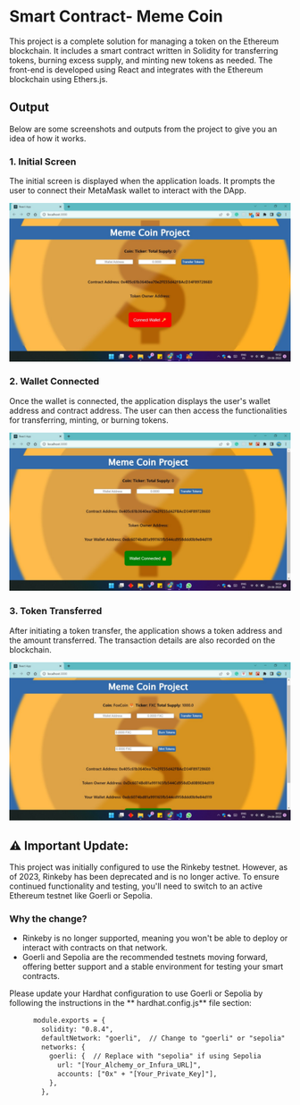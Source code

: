 # Smart Contract- Meme Coin
This project is a complete solution for managing a token on the Ethereum blockchain. It includes a smart contract written in Solidity for transferring tokens, burning excess supply, and minting new tokens as needed. The front-end is developed using React and integrates with the Ethereum blockchain using Ethers.js.

## Output

Below are some screenshots and outputs from the project to give you an idea of how it works.

### 1. Initial Screen
The initial screen is displayed when the application loads. It prompts the user to connect their MetaMask wallet to interact with the DApp.

![Initial Screen](https://github.com/PSatakshee/Smart-Contract-Meme-Coin/blob/main/Output/Initial%20screen.jpeg)

### 2. Wallet Connected
Once the wallet is connected, the application displays the user's wallet address and contract address. The user can then access the functionalities for transferring, minting, or burning tokens.

![Wallet Connected](https://github.com/PSatakshee/Smart-Contract-Meme-Coin/blob/main/Output/Connected%20to%20wallet.jpeg)

### 3. Token Transferred
After initiating a token transfer, the application shows a token address and the amount transferred. The transaction details are also recorded on the blockchain.

![Token Transferred](https://github.com/PSatakshee/Smart-Contract-Meme-Coin/blob/main/Output/Tokens%20transfered.jpeg)

## ⚠️ Important Update:

This project was initially configured to use the Rinkeby testnet. However, as of 2023, Rinkeby has been deprecated and is no longer active. To ensure continued functionality and testing, you'll need to switch to an active Ethereum testnet like Goerli or Sepolia.

### Why the change?

- Rinkeby is no longer supported, meaning you won't be able to deploy or interact with contracts on that network.
- Goerli and Sepolia are the recommended testnets moving forward, offering better support and a stable environment for testing your smart contracts.


Please update your Hardhat configuration to use Goerli or Sepolia by following the instructions in the ** hardhat.config.js** file section:
```
      module.exports = {
        solidity: "0.8.4",
        defaultNetwork: "goerli",  // Change to "goerli" or "sepolia"
        networks: {
          goerli: {  // Replace with "sepolia" if using Sepolia
            url: "[Your_Alchemy_or_Infura_URL]",
            accounts: ["0x" + "[Your_Private_Key]"],
          },
        },

```
